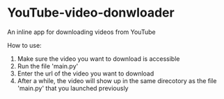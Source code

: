 # YouTube-video-donwloader
An inline app for downloading videos from YouTube

How to use:
1) Make sure the video you want to download is accessible
2) Run the file 'main.py'
3) Enter the url of the video you want to download
4) After a while, the video will show up in the same direcotory as the file 'main.py' that you launched previously
